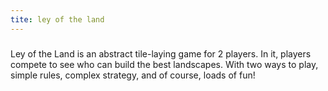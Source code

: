 ```yaml
---
tite: ley of the land
---
```


###  

Ley of the Land is an abstract tile-laying game for 2 players. In it, players compete to see who can build the best landscapes. With two ways to play, simple rules, complex strategy, and of course, loads of fun! 